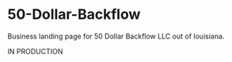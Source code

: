 # 50-Dollar-Backflow

Business landing page for 50 Dollar Backflow LLC out of louisiana.

IN PRODUCTION
